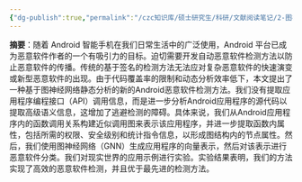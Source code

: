 ```yaml
---
{"dg-publish":true,"permalink":"/czc知识库/硕士研究生/科研/文献阅读笔记/2-图神经网络相关/202012.GNN_AMD：基于图神经网络调用图的 Android 恶意软件检测 Android Malware Detection based on Call Graph via Graph Neural Network/","dgPassFrontmatter":true,"created":"2024-07-27T11:24:58.375+08:00","updated":"2024-12-08T12:30:21.209+08:00"}
---
```



**摘要**：随着 Android 智能手机在我们日常生活中的广泛使用，Android 平台已成为恶意软件作者的一个有吸引力的目标。迫切需要开发自动恶意软件检测方法以防止恶意软件的传播。传统的基于签名的检测方法无法应对复杂恶意软件的快速演变或新型恶意软件的出现。由于代码覆盖率的限制和动态分析效率低下，本文提出了一种基于图神经网络静态分析的新的Android恶意软件检测方法。我们没有提取应用程序编程接口（API）调用信息，而是进一步分析Android应用程序的源代码以提取高级语义信息，这增加了逃避检测的障碍。具体来说，我们从Android应用程序内的函数调用关系构建近似调用图来表示该应用程序，并进一步提取函数内属性，包括所需的权限、安全级别和统计指令信息，以形成图结构内的节点属性。然后，我们使用图神经网络（GNN）生成应用程序的向量表示，然后对该表示进行恶意软件分类。我们对现实世界的应用示例进行实验。实验结果表明，我们的方法实现了高效的恶意软件检测，并且优于最先进的检测方法。
